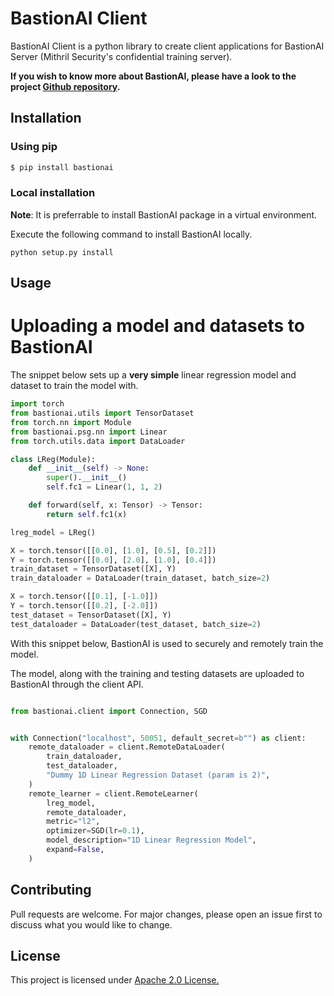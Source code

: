 # BastionAI Client

BastionAI Client is a python library to create client applications for BastionAI Server (Mithril Security's confidential training server). 

**If you wish to know more about BastionAI, please have a look to the project [Github repository](https://github.com/mithril-security/bastionai/).**

## Installation

### Using pip
```bash
$ pip install bastionai
```

### Local installation
**Note**: It is preferrable to install BastionAI package in a virtual environment.

Execute the following command to install BastionAI locally.
```shell
python setup.py install
```

## Usage

# Uploading a model and datasets to BastionAI
The snippet below sets up a **very simple** linear regression model and dataset to train the model with.
```python
import torch
from bastionai.utils import TensorDataset  
from torch.nn import Module
from bastionai.psg.nn import Linear  
from torch.utils.data import DataLoader

class LReg(Module):
    def __init__(self) -> None:
        super().__init__()
        self.fc1 = Linear(1, 1, 2)

    def forward(self, x: Tensor) -> Tensor:
        return self.fc1(x)

lreg_model = LReg()

X = torch.tensor([[0.0], [1.0], [0.5], [0.2]])
Y = torch.tensor([[0.0], [2.0], [1.0], [0.4]])
train_dataset = TensorDataset([X], Y)
train_dataloader = DataLoader(train_dataset, batch_size=2)

X = torch.tensor([[0.1], [-1.0]])
Y = torch.tensor([[0.2], [-2.0]])
test_dataset = TensorDataset([X], Y)
test_dataloader = DataLoader(test_dataset, batch_size=2)
```

With this snippet below, BastionAI is used to securely and remotely train the model. 

The model, along with the training and testing datasets are uploaded to BastionAI through the client API.

```python

from bastionai.client import Connection, SGD  


with Connection("localhost", 50051, default_secret=b"") as client:
    remote_dataloader = client.RemoteDataLoader(
        train_dataloader,
        test_dataloader,
        "Dummy 1D Linear Regression Dataset (param is 2)",
    )
    remote_learner = client.RemoteLearner(
        lreg_model,
        remote_dataloader,
        metric="l2",
        optimizer=SGD(lr=0.1),
        model_description="1D Linear Regression Model",
        expand=False,
    )
```


## Contributing
Pull requests are welcome. For major changes, please open an issue first to discuss what you would like to change.

## License
This project is licensed under [Apache 2.0 License.](https://github.com/mithril-security/bastionai/blob/master/LICENSE)

